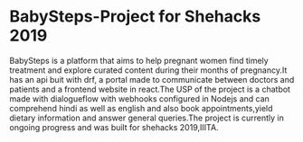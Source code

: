 # BabySteps-Project for Shehacks 2019  
BabySteps is a platform that aims to help pregnant women find timely treatment and explore curated content during their months of pregnancy.It has an api buit with drf, a portal made to communicate between doctors and patients and a frontend website in react.The USP of the project is a chatbot made with dialogueflow with webhooks configured in Nodejs and can comprehend hindi as well as english and also book appointments,yield dietary information and answer general queries.The project is currently in ongoing progress and was built for shehacks 2019,IIITA.
